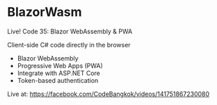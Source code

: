 # BlazorWasm

Live! Code 35: Blazor WebAssembly & PWA

Client-side C# code directly in the browser

- Blazor WebAssembly
- Progressive Web Apps (PWA)
- Integrate with ASP.NET Core
- Token-based authentication

Live at: https://facebook.com/CodeBangkok/videos/141751867230080
